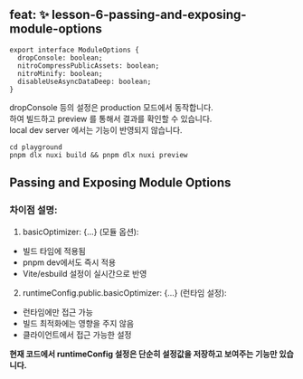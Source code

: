 ## feat: ✨ lesson-6-passing-and-exposing-module-options
```
export interface ModuleOptions {
  dropConsole: boolean;
  nitroCompressPublicAssets: boolean;
  nitroMinify: boolean;
  disableUseAsyncDataDeep: boolean;
}
```
dropConsole 등의 설정은 production 모드에서 동작합니다.  
하여 빌드하고 preview 를 통해서 결과를 확인할 수 있습니다.  
local dev server 에서는 기능이 반영되지 않습니다.  

```
cd playground
pnpm dlx nuxi build && pnpm dlx nuxi preview
```

## Passing and Exposing Module Options
### 차이점 설명:
1. basicOptimizer: {...} (모듈 옵션):
- 빌드 타임에 적용됨
- pnpm dev에서도 즉시 적용
- Vite/esbuild 설정이 실시간으로 반영

2. runtimeConfig.public.basicOptimizer: {...} (런타임 설정):
- 런타임에만 접근 가능
- 빌드 최적화에는 영향을 주지 않음
- 클라이언트에서 접근 가능한 설정

**현재 코드에서 runtimeConfig 설정은 단순히 설정값을 저장하고 보여주는 기능만 있습니다.**
